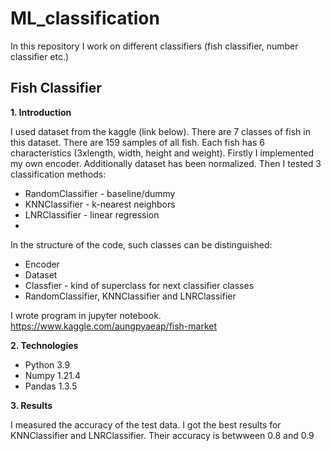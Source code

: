 # ML_classification
In this repository I work on different classifiers (fish classifier, number classifier etc.)

## Fish Classifier

**1. Introduction**

I used dataset from the kaggle (link below). 
There are 7 classes of fish in this dataset. There are 159 samples of all fish.
Each fish has 6 characteristics (3xlength, width, height and weight). Firstly I implemented my own encoder. Additionally dataset has been normalized. Then I tested 3 classification methods:
 * RandomClassifier - baseline/dummy
 * KNNClassifier - k-nearest neighbors
 * LNRClassifier - linear regression
 * 
In the structure of the code, such classes can be distinguished:
 *  Encoder 
 *  Dataset
 *  Classfier - kind of superclass for next classifier classes
 *  RandomClassifier, KNNClassifier and LNRClassifier
 
I wrote program in jupyter notebook.
https://www.kaggle.com/aungpyaeap/fish-market

**2. Technologies**

 * Python 3.9
 * Numpy 1.21.4
 * Pandas 1.3.5

**3. Results**

I measured the accuracy of the test data. I got the best results for KNNClassifier and LNRClassifier. Their accuracy is betwween 0.8 and 0.9
